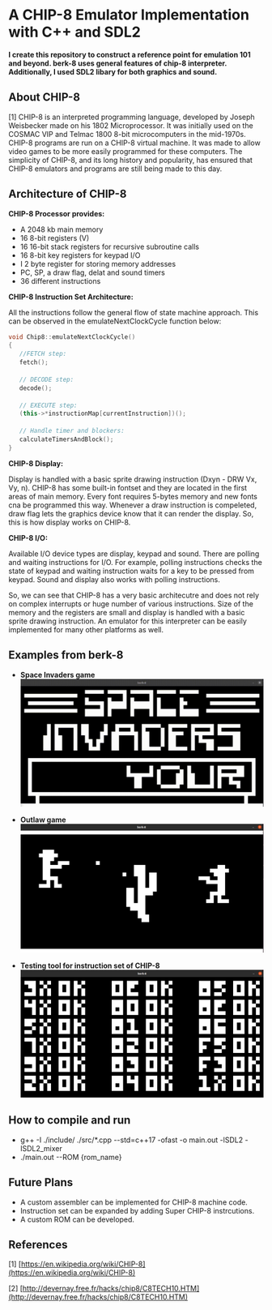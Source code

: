 # A CHIP-8 Emulator Implementation with C++ and SDL2
**I create this repository to construct a reference point for emulation 101 and beyond.
berk-8 uses general features of chip-8 interpreter. Additionally, I used SDL2 libary for
both graphics and sound.**

## About CHIP-8
[1] CHIP-8 is an interpreted programming language, developed by Joseph Weisbecker made on his 1802 Microprocessor. It was initially used on the COSMAC VIP and Telmac 1800 8-bit microcomputers in the mid-1970s. CHIP-8 programs are run on a CHIP-8 virtual machine. It was made to allow video games to be more easily programmed for these computers. The simplicity of CHIP-8, and its long history and popularity, has ensured that CHIP-8 emulators and programs are still being made to this day.

## Architecture of CHIP-8
**CHIP-8 Processor provides:**
- A 2048 kb main memory
- 16 8-bit registers (V)
- 16 16-bit stack registers for recursive subroutine calls
- 16 8-bit key registers for keypad I/O
- I 2 byte register for storing memory addresses
- PC, SP, a draw flag, delat and sound timers
- 36 different instructions

**CHIP-8 Instruction Set Architecture:** 

All the instructions follow the general flow of state machine approach.
This can be observed in the emulateNextClockCycle function below:
```cpp
void Chip8::emulateNextClockCycle()
{
   //FETCH step:
   fetch();

   // DECODE step:
   decode();

   // EXECUTE step:
   (this->*instructionMap[currentInstruction])();

   // Handle timer and blockers:
   calculateTimersAndBlock();
}
```

**CHIP-8 Display:**

Display is handled with a basic sprite drawing instruction (Dxyn - DRW Vx, Vy, n).
CHIP-8 has some built-in fontset and they are located in the first areas of main memory.
Every font requires 5-bytes memory and new fonts cna be programmed this way.
Whenever a draw instruction is compeleted, draw flag lets the graphics device know that
it can render the display. So, this is how display works on CHIP-8.

**CHIP-8 I/O:**

Available I/O device types are display, keypad and sound.
There are polling and waiting instructions for I/O. For example, 
polling instructions checks the state of keypad and waiting instruction
waits for a key to be pressed from keypad. Sound and display also works 
with polling instructions.

So, we can see that CHIP-8 has a very basic architecutre and does not rely 
on complex interrupts or huge number of various instructions. Size of the memory and
the registers are small and display is handled with a basic sprite drawing instruction.
An emulator for this interpreter can be easily implemented for many other platforms as well.

## Examples from berk-8
- **Space Invaders game**
![Enc1](https://github.com/berkkirtay/berk-8/blob/main/examples/space_invaders_with_berk8.gif)

- **Outlaw game**
![Enc1](https://github.com/berkkirtay/berk-8/blob/main/examples/outlaw_game.png)

- **Testing tool for instruction set of CHIP-8**
![Enc1](https://github.com/berkkirtay/berk-8/blob/main/examples/test_1.png)

## How to compile and run
- g++ -I ./include/ ./src/*.cpp --std=c++17 -ofast -o main.out -lSDL2 -lSDL2_mixer
- ./main.out --ROM {rom_name} 

## Future Plans
- A custom assembler can be implemented for CHIP-8 machine code.
- Instruction set can be expanded by adding Super CHIP-8 instrcutions.
- A custom ROM can be developed.

## References
[1] [https://en.wikipedia.org/wiki/CHIP-8](https://en.wikipedia.org/wiki/CHIP-8)

[2] [http://devernay.free.fr/hacks/chip8/C8TECH10.HTM](http://devernay.free.fr/hacks/chip8/C8TECH10.HTM)
